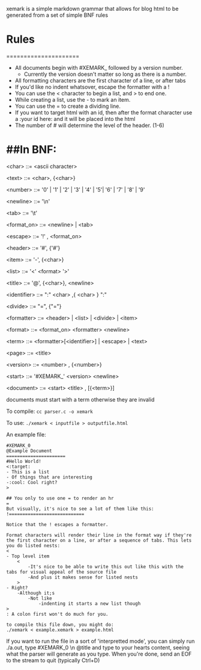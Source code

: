 
xemark is a simple markdown grammar that allows for blog html to be generated from a set of simple BNF rules


# Rules
=====================

- All documents begin with #XEMARK_ followed by a version number.
	- Currently the version doesn't matter so long as there is a number.
- All formatting characters are the first character of a line, or after tabs
- If you'd like no indent whatsover, escape the formatter with a !
- You can use the < character to begin a list, and > to end one.
- While creating a list, use the - to mark an item.
- You can use the = to create a dividing line.
- If you want to target html with an id, then after the format character use a :your id here: and it will be placed into the html
- The number of # will determine the level of the header. (1-6)


##In BNF:
======================

<p>
 &lt;char&gt; ::= &lt;ascii character&gt;</p>
<p>
 &lt;text&gt; ::= &lt;char&gt;, {&lt;char&gt;}</p>
<p>
 &lt;number&gt; ::= '0' | '1' | '2' | '3' | '4' | '5'| '6' | '7' | '8' | '9' </p>
<p>
 &lt;newline&gt; ::= '\n'</p>
<p>
 &lt;tab&gt; ::= '\t'</p>
<p>
 &lt;format_on&gt; ::= &lt;newline&gt; | &lt;tab&gt;</p>
<p>
 &lt;escape&gt; ::= '!' , &lt;format_on&gt;</p>
<p>
 &lt;header&gt; ::= '#', {'#'}</p>
<p>
 &lt;item&gt; ::= '-', {&lt;char&gt;}</p>
<p>
 &lt;list&gt; ::= '&lt;' &lt;format&gt; '&gt;'</p>
<p>
 &lt;title&gt; ::= '@', {&lt;char&gt;}, &lt;newline&gt;</p>
<p>
 &lt;identifier&gt; ::= ":" &lt;char&gt; ,{ &lt;char&gt; } ":"</p>
<p>
 &lt;divide&gt; ::= "=", {"="}</p>
<p>
 &lt;formatter&gt; ::= &lt;header&gt; | &lt;list&gt; |  &lt;divide&gt; | &lt;item&gt;</p>
<p>
 &lt;format&gt; ::= &lt;format_on&gt; &lt;formatter&gt; &lt;newline&gt;</p>
<p>
 &lt;term&gt; ::= &lt;formatter&gt;[&lt;identifier&gt;] | &lt;escape&gt; | &lt;text&gt;</p>
<p>
 &lt;page&gt; ::= &lt;title&gt; </p>
<p>
 &lt;version&gt; ::= &lt;number&gt; , {&lt;number&gt;}</p>
<p>
 &lt;start&gt; ::= '#XEMARK_' &lt;version&gt; &lt;newline&gt;</p>
<p>
 &lt;document&gt; ::= &lt;start&gt; &lt;title&gt; , [{&lt;term&gt;}]</p>
<p>
</p>



documents must start with a <start> term otherwise they are invalid

To compile:
`cc parser.c -o xemark`

To use:
`./xemark < inputfile > outputfile.html`

An example file:
```
#XEMARK_0
@Example Document
======================
#Hello World! 
<:target:
- This is a list
- Of things that are interesting
-:cool: Cool right?
>

## You only to use one = to render an hr
=
But visually, it's nice to see a lot of them like this:
!============================

Notice that the ! escapes a formatter.

Format characters will render their line in the format way if they're the first character on a line, or after a sequence of tabs. This lets you do listed nests:
<
- Top level item
	<
		-It's nice to be able to write this out like this with the tabs for visual appeal of the source file
		-And plus it makes sense for listed nests
	>
- Right?
	-Although it;s
		-Not like
			-indenting it starts a new list though
>
: A colon first won't do much for you.

to compile this file down, you might do:
./xemark < example.xemark > example.html

```


If you want to run the file in a sort of 'interpretted mode', you can simply run ./a.out, type #XEMARK_0 \n @title
and type to your hearts content, seeing what the parser will generate as you type. When you're done, send an EOF to the stream to quit (typically Ctrl+D)

